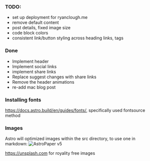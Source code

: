 ### TODO:
- set up deployment for ryanclough.me
- remove default content
- post details, fixed image size
- code block colors
- consistent link/button styling across heading links, tags


### Done
- Implement header 
- Implement social links
- implement share links
- Replace suggest changes with share links
- Remove the header animations
- re-add mac blog post

### Installing fonts
https://docs.astro.build/en/guides/fonts/, specifically used fontsource method

### Images
Astro will optimized images within the src directory, to use one in markdown: 
![AstroPaper v5](@/assets/images/AstroPaper-v5.png)

https://unsplash.com for royality free images